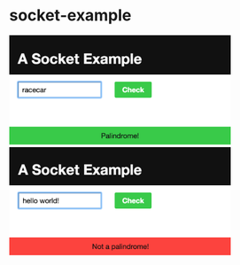 # socket-example  

<div style="text-align:center; width: 400px"><img src ="isPalindrome.png" /></div>
<div style="text-align:center; width: 400px"><img src ="notPalindrome.png" /></div>